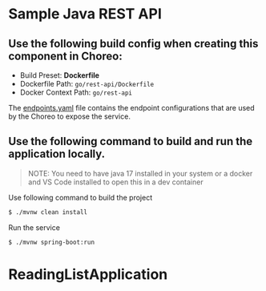 # Sample Java REST API

## Use the following build config when creating this component in Choreo:

- Build Preset: **Dockerfile**
- Dockerfile Path: `go/rest-api/Dockerfile`
- Docker Context Path: `go/rest-api`

The [endpoints.yaml](.choreo/endpoints.yaml) file contains the endpoint configurations that are used by the Choreo to expose the service.

## Use the following command to build and run the application locally.

> NOTE: You need to have java 17 installed in your system or a docker and VS Code installed to
> open this in a dev container

Use following command to build the project
```bash
$ ./mvnw clean install
```

Run the service
```bash
$ ./mvnw spring-boot:run
```
# ReadingListApplication
